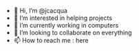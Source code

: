 - 👋 Hi, I’m @jcacqua
- 👀 I’m interested in helping projects
- 🌱 I’m currently working in computers
- 💞️ I’m looking to collaborate on everything
- 📫 How to reach me : here

<!---
jcacqua/jcacqua is a ✨ special ✨ repository because its `README.md` (this file) appears on your GitHub profile.
You can click the Preview link to take a look at your changes.
--->
